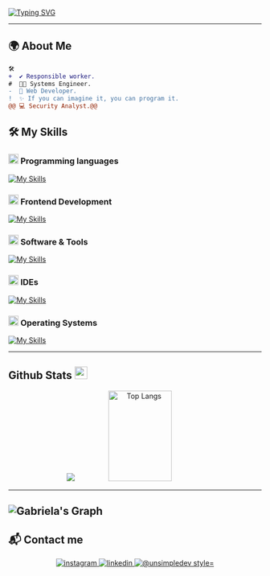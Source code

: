 [![Typing SVG](https://readme-typing-svg.herokuapp.com/?color=FF3670&size=35&center=true&vCenter=true&width=1000&lines=Welcome+to+my+GitHub+profile!;My+name+is+Gabriela+Espinosa;I%27m+a+Systems+Engineer)](https://git.io/typing-svg)

------

## 🌍 About Me
  <!-- Description -->
```diff
🛠️ 
+  ✔️ Responsible worker.
#  👨‍💻 Systems Engineer.
-  🚀 Web Developer.
!  ✨ If you can imagine it, you can program it. 
@@ 💻 Security Analyst.@@
```


## 🛠️ My Skills

<!-- Two-column layout using HTML -->

### <picture> <img src = "https://github.com/7oSkaaa/7oSkaaa/blob/main/Images/Programming_Languages.gif?raw=true" width = 20px>  </picture> Programming languages

[![My Skills](https://skillicons.dev/icons?i=js,python)](https://skillicons.dev)

### <picture> <img src = "https://github.com/7oSkaaa/7oSkaaa/blob/main/Images/Front_End.gif" width = 20px>  </picture> Frontend Development

[![My Skills](https://skillicons.dev/icons?i=js,html,css)](https://skillicons.dev)

### <picture> <img align0="right" src = "https://github.com/7oSkaaa/7oSkaaa/blob/main/Images/Software_Tools.gif?raw=true" width = 20px>  </picture> Software & Tools

[![My Skills](https://skillicons.dev/icons?i=git,github)](https://skillicons.dev)


### <picture> <img src = "https://github.com/7oSkaaa/7oSkaaa/blob/main/Images/IDEs.gif?raw=true" width = 20px>  </picture> IDEs
[![My Skills](https://skillicons.dev/icons?i=vscode,pycharm)](https://skillicons.dev)


### <picture> <img src = "https://github.com/7oSkaaa/7oSkaaa/blob/main/Images/OS.gif?raw=true" width = 20px>  </picture> Operating Systems
[![My Skills](https://skillicons.dev/icons?i=windows,kali)](https://skillicons.dev)


</td>

------
## Github Stats <img src="https://media.giphy.com/media/cj87CxfRtrUifF3Ryk/giphy.gif" width="25px">

<div align="center">
  <img src="https://github-readme-stats.vercel.app/api?username=Gabriela359&show_icons=true&theme=algolia"/>
  <img src="https://github-readme-stats.vercel.app/api/top-langs/?username=Gabriela359&layout=compact&theme=algolia" alt="Top Langs" width="50%" height="180em" />
</div>

------ 
![Gabriela's Graph](https://github-readme-activity-graph.vercel.app/graph?username=Gabriela359&custom_title=Gabriela's%20GitHub%20Activity%20Graph&bg_color=0d1017&color=e8edf3&line=e8edf3&point=e8edf3&area_color=FFFFFF&title_color=FFFFFF&area=true)
------

## 📬 Contact me

<p align=center>
    <a href="https://www.instagram.com/359.gaby/" target="_blank">
        <img src="https://skillicons.dev/icons?i=instagram" alt=instagram style="margin-bottom: 5px;" />
    </a>
    <a href="https://www.linkedin.com/in/mar%C3%ADa-espinosa-b1b172272/" target="_blank">
        <img src="https://skillicons.dev/icons?i=linkedin" alt=linkedin style="margin-bottom: 5px;" />
    </a>
    <a href = "mariaespinosa0816@gmail.com" target="blank">
      <img src="https://skillicons.dev/icons?i=gmail" alt="@unsimpledev style="margin-bottom: 5px;"  />
    </a>
</p>
